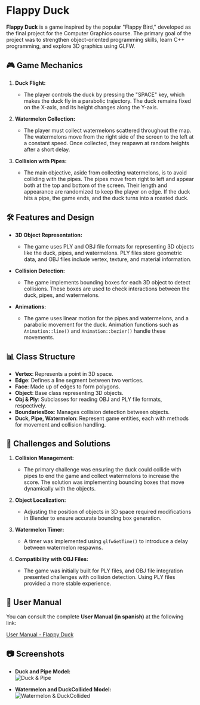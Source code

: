 # Flappy Duck

**Flappy Duck** is a game inspired by the popular "Flappy Bird," developed as the final project for the Computer Graphics course. The primary goal of the project was to strengthen object-oriented programming skills, learn C++ programming, and explore 3D graphics using GLFW.

## 🎮 Game Mechanics

1. **Duck Flight:**
   - The player controls the duck by pressing the "SPACE" key, which makes the duck fly in a parabolic trajectory. The duck remains fixed on the X-axis, and its height changes along the Y-axis.

2. **Watermelon Collection:**
   - The player must collect watermelons scattered throughout the map. The watermelons move from the right side of the screen to the left at a constant speed. Once collected, they respawn at random heights after a short delay.

3. **Collision with Pipes:**
   - The main objective, aside from collecting watermelons, is to avoid colliding with the pipes. The pipes move from right to left and appear both at the top and bottom of the screen. Their length and appearance are randomized to keep the player on edge. If the duck hits a pipe, the game ends, and the duck turns into a roasted duck.

## 🛠️ Features and Design

- **3D Object Representation:**
  - The game uses PLY and OBJ file formats for representing 3D objects like the duck, pipes, and watermelons. PLY files store geometric data, and OBJ files include vertex, texture, and material information.
  
- **Collision Detection:**
  - The game implements bounding boxes for each 3D object to detect collisions. These boxes are used to check interactions between the duck, pipes, and watermelons.

- **Animations:**
  - The game uses linear motion for the pipes and watermelons, and a parabolic movement for the duck. Animation functions such as `Animation::line()` and `Animation::bezier()` handle these movements.

## 📊 Class Structure

- **Vertex**: Represents a point in 3D space.
- **Edge**: Defines a line segment between two vertices.
- **Face**: Made up of edges to form polygons.
- **Object**: Base class representing 3D objects.
- **Obj & Ply**: Subclasses for reading OBJ and PLY file formats, respectively.
- **BoundariesBox**: Manages collision detection between objects.
- **Duck, Pipe, Watermelon**: Represent game entities, each with methods for movement and collision handling.

## 🚧 Challenges and Solutions

1. **Collision Management:**
   - The primary challenge was ensuring the duck could collide with pipes to end the game and collect watermelons to increase the score. The solution was implementing bounding boxes that move dynamically with the objects.

2. **Object Localization:**
   - Adjusting the position of objects in 3D space required modifications in Blender to ensure accurate bounding box generation.

3. **Watermelon Timer:**
   - A timer was implemented using `glfwGetTime()` to introduce a delay between watermelon respawns.

4. **Compatibility with OBJ Files:**
   - The game was initially built for PLY files, and OBJ file integration presented challenges with collision detection. Using PLY files provided a more stable experience.

## 📖 User Manual

You can consult the complete **User Manual (in spanish)** at the following link:

[User Manual - Flappy Duck](https://drive.google.com/file/d/1rEjJKhexnvGWZUxIk4asbWqtFgcmxeuo/view?usp=sharing)

## 📷 Screenshots

- **Duck and Pipe Model:**  
  ![Duck & Pipe](https://github.com/user-attachments/assets/6de189cc-f12a-420d-920e-7c00163d64d1)
  
- **Watermelon and DuckCollided Model:**  
  ![Watermelon & DuckCollided](https://github.com/user-attachments/assets/361a3d1e-629f-40b2-9998-dabd97e0dacc)




